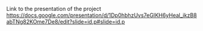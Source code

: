 Link to the presentation of the project
https://docs.google.com/presentation/d/1Dp0hbhzUvs7eGIKH6yHeal_ikzB8abTNg82KOme7De8/edit?slide=id.p#slide=id.p